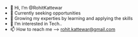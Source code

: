 - 👋 Hi, I’m @RohitKattewar
- 👀 Currently seeking opportunities
- 🌱 Growing my experties by learning and applying the skills 
- 💞️ I’m interested in Tech..
- 📫 How to reach me -->  rohit.kattewar@gmail.com

<!---
RohitKattewar/RohitKattewar is a ✨ special ✨ repository because its `README.md` (this file) appears on your GitHub profile.
You can click the Preview link to take a look at your changes.
--->
